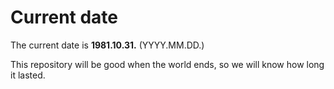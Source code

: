 # Current date

The current date is **1981.10.31.** (YYYY.MM.DD.)

This repository will be good when the world ends, so we will know how long it lasted.